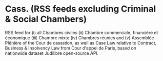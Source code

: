 # Cass. (RSS feeds excluding Criminal & Social Chambers)
RSS feed for (i) all Chambres civiles (ii) Chambre commerciale, financière et économique (iii) Chambre mixte (iv) Chambres réunies and (v) Assemblée Plénière of the Cour de cassation, as well as Case Law relative to Contract, Business & Insolvency Law from Cour d'appel de Paris, based on nationwide dataset Judilibre open-source API.

